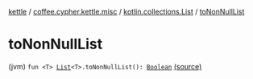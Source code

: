 [kettle](../../index.md) / [coffee.cypher.kettle.misc](../index.md) / [kotlin.collections.List](index.md) / [toNonNullList](./to-non-null-list.md)

# toNonNullList

(jvm) `fun <T> `[`List`](https://kotlinlang.org/api/latest/jvm/stdlib/kotlin.collections/-list/index.html)`<T>.toNonNullList(): `[`Boolean`](https://kotlinlang.org/api/latest/jvm/stdlib/kotlin/-boolean/index.html) [(source)](https://github.com/Cypher121/kettle/blob/master/src/main/kotlin/coffee/cypher/kettle/misc/NonNulls.kt#L5)